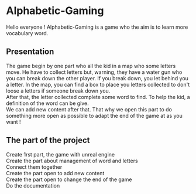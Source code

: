 # Alphabetic-Gaming

Hello everyone ! Alphabetic-Gaming is a game who the aim is to learn more vocabulary word. 

## Presentation

The game begin by one part who all the kid in a map who some letters move. He have to collect letters but, warning, they have a water gun who you can break down the other player. If you break down, you let behind you a letter. In the map, you can find a box to place you letters collected to don't loose a letters if someone break down you.</br>
After that, the letter collected complete some word to find. To help the kid, a definition of the word can be give.</br>
We can add new content after that. That why we open this part to do something more open as possible to adapt the end of the game at as you want !

## The part of the project
 Create 1rst part, the game with unreal engine</br>
 Create the part about management of word and letters</br>
 Connect them together</br>
 Create the part open to add new content</br>
 Create the part open to change the end of the game</br>
 Do the documentation
